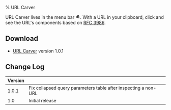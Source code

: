 % URL Carver

URL Carver lives in the menu bar <img src="url-carver-icon.png" style="height:1em"/>. With a URL in your clipboard, click and see the URL's components based on [RFC 3986](https://www.ietf.org/rfc/rfc3986.txt).

## Download
* [URL Carver](URL-Carver.zip) version 1.0.1

## Change Log

| Version | |
|---------|-|
| 1.0.1 | Fix collapsed query parameters table after inspecting a non-URL |
| 1.0   | Initial release                                                 |
